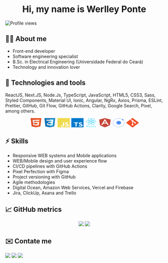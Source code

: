 <h1 align="center">Hi, my name is Werlley Ponte</h1>
<p align="left"><img src="https://komarev.com/ghpvc/?username=werlleyg&color=yellow" alt="Profile views" /></p>


## 👨‍💻 About me
- Front-end developer
- Software engineering specialist
- B.Sc. in Electrical Engineering (Universidade Federal do Ceará)
- Technology and innovation lover

 ## 👾 Technologies and tools
ReactJS, Next.JS, Node.Js, TypeScript, JavaScript, HTML5, CSS3, Sass, Styled Components, Material UI, Ionic, Angular, NgRx, Axios, Prisma, ESLint, Prettier, GitHub, Git Flow, GitHub Actions, Clarity, Google Search, Pixel, among others.
<div align="center"> 
  <div style="display: inline_block">
   <img align="center" alt="HTML icon" height="30" width="40" src="https://raw.githubusercontent.com/devicons/devicon/master/icons/html5/html5-original.svg">
   <img align="center" alt="CSS icon" height="30" width="40" src="https://raw.githubusercontent.com/devicons/devicon/master/icons/css3/css3-original.svg">
   <img align="center" alt="JavaScript icon" height="30" width="40" src="https://raw.githubusercontent.com/devicons/devicon/master/icons/javascript/javascript-plain.svg">
   <img align="center" alt="Typescript  icon" height="30" width="40" src="https://raw.githubusercontent.com/devicons/devicon/master/icons/typescript/typescript-plain.svg">
   <img align="center" alt="React.js icon" height="30" width="40" src="https://raw.githubusercontent.com/devicons/devicon/master/icons/react/react-original-wordmark.svg">
   <img align="center" alt="Angular.js icon" height="30" width="40" src="https://raw.githubusercontent.com/devicons/devicon/master/icons/angularjs/angularjs-plain.svg">
   <img align="center" alt="Ionic icon" height="30" width="40" src="https://raw.githubusercontent.com/devicons/devicon/master/icons/ionic/ionic-original.svg">
   <img align="center" alt="Git icon" height="30" width="40" src="https://raw.githubusercontent.com/devicons/devicon/master/icons/git/git-original.svg">
 </div>
</div>
  
## ⚡ Skills
- Responsive WEB systems and Mobile applications
- WEB/Mobile design and user experience flow
- CI/CD pipelines with GitHub Actions
- Pixel Perfection with Figma
- Project versioning with GitHub
- Agile methodologies
- Digital Ocean, Amazon Web Services, Vercel and Firebase
- Jira, ClickUp, Asana and Trello

## 📈 GitHub metrics
<div align="center">
  <img width="55.5%" src="https://github-readme-stats.vercel.app/api?username=werlleyg&show_icons=true" />
  <img  width="41.9%" src="https://github-readme-stats.vercel.app/api/top-langs?username=werlleyg&layout=compact&langs_count=8" style="flex:2"/>
</div>

## ✉️ Contate me

<div>
    <a href="https://www.linkedin.com/in/werlleyg" target="_blank"><img src="https://img.shields.io/badge/-LinkedIn-%230077B5?style=for-the-badge&logo=linkedin&logoColor=white" target="_blank"></a> 
  <a href="https://www.instagram.com/werlleyg/" target="_blank"><img src="https://img.shields.io/badge/-Instagram-%23E4405F?style=for-the-badge&logo=instagram&logoColor=white" target="_blank"></a>
  <a href = "mailto:werlleyponte.eng@gmail.com"><img src="https://img.shields.io/badge/-Gmail-%23333?style=for-the-badge&logo=gmail&logoColor=white" target="_blank"></a>
 
</div>
